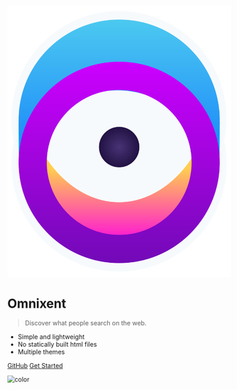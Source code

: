 ![logo](_media/omx-eye.svg)

# Omnixent

> Discover what people search on the web.

- Simple and lightweight
- No statically built html files
- Multiple themes

[GitHub](https://github.com/omnixent)
[Get Started](#quickstart)

<!-- background color -->

![color](#f0f0f0)